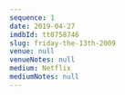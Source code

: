 ```yaml
---
sequence: 1
date: 2019-04-27
imdbId: tt0758746
slug: friday-the-13th-2009
venue: null
venueNotes: null
medium: Netflix
mediumNotes: null
---
```


